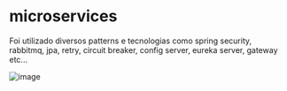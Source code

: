 # microservices

Foi utilizado diversos patterns e tecnologias como spring security, rabbitmq, jpa, retry, circuit breaker, config server, eureka server, gateway etc...

![image](https://github.com/pietroBragaAquinoJunior/michelli-microservices/assets/85259321/e7050db9-eebc-4524-8ab0-b9dc79c37df9)
